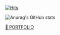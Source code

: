 [![Hits](https://hits.seeyoufarm.com/api/count/incr/badge.svg?url=https%3A%2F%2Fgithub.com%2Fwlwl1011&count_bg=%23E18CCD&title_bg=%23887E7E&icon=&icon_color=%23ED77DE&title=hits&edge_flat=false)](https://hits.seeyoufarm.com)

![Anurag's GitHub stats](https://github-readme-stats.vercel.app/api?username=wlwl1011&show_icons=true&theme=radical)


[🌱 PORTFOLIO](https://gratis-shape-ac1.notion.site/7bbce4e43df74b94809c3247b71a37bf)

